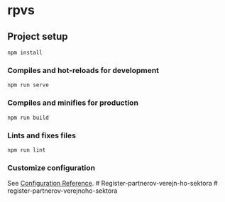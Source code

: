 # rpvs

## Project setup
```
npm install
```

### Compiles and hot-reloads for development
```
npm run serve
```

### Compiles and minifies for production
```
npm run build
```

### Lints and fixes files
```
npm run lint
```

### Customize configuration
See [Configuration Reference](https://cli.vuejs.org/config/).
#   R e g i s t e r - p a r t n e r o v - v e r e j n - h o - s e k t o r a  
 #   r e g i s t e r - p a r t n e r o v - v e r e j n o h o - s e k t o r a  
 